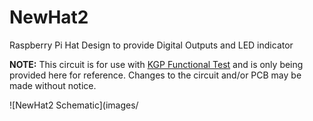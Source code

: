 # NewHat2
Raspberry Pi Hat Design to provide Digital Outputs and LED indicator

**NOTE:** This circuit is for use with [KGP Functional Test](https://github.com/3dApothecary-xyz/FunctionalTest) and is only being provided here for reference.  Changes to the circuit and/or PCB may be made without notice.  

![NewHat2 Schematic](images/
